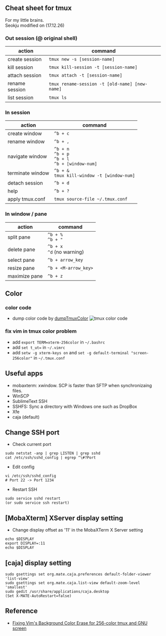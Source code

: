 Cheat sheet for tmux
--------------------

  For my little brains. <br/> 
  Seokju modified on (17.12.26)

### Out session (@ original shell)

| action | command |
| ------ | ------- |
| create session | `tmux new -s [session-name]` |
| kill session | `tmux kill-session -t [session-name]` |
| attach session | `tmux attach -t [session-name]` |
| rename session | `tmux rename-session -t [old-name] [new-name]` |
| list session | `tmux ls` |

### In session 

| action | command |
| ------ | ------- |
| create window | `^b + c` |
| rename window | `^b + ,` |
| navigate window | `^b + n` <br/> `^b + p` <br/> `^b + l` <br/> `^b + [window-num]`|
| terminate window | `^b + &` <br/> `tmux kill-window -t [window-num]` |
| detach session | `^b + d` |
| help | `^b + ?` |
| apply tmux.conf | `tmux source-file ~/.tmux.conf` |

### In window / pane

| action | command |
| ------ | ------- |
| split pane | `^b + %` <br/> `^b + "` |
| delete pane | `^b + x` <br/> `^d` (no warning) |
| select pane | `^b + arrow_key` |
| resize pane | `^b + <M-arrow_key>` |
| maximize pane | `^b + z` |

Color
-----
### color code 
  * dump color code by [dumpTmuxColor](https://gist.github.com/wecanspeak/7956277)
  ![tmux color code](https://raw.github.com/wecanspeak/cheat-sheet-for-tmux/master/tmux-color-code.png)
  

### fix vim in tmux color problem
  * add `export TERM=xterm-256color` in `~/.bashrc`
  * add `set t_ut=` in `~/.vimrc`
  * add `setw -g xterm-keys on` and  `set -g default-terminal "screen-256color"` in `~/.tmux.conf`


Useful apps
-----------
* mobaxterm: xwindow. SCP is faster than SFTP when synchronizaing files.
* WinSCP
* SublimeText SSH
* SSHFS: Sync a directory with Windows one such as DropBox
* Xfe
* caja (default)


Change SSH port
-----------
* Check current port
```Shell
sudo netstat -anp | grep LISTEN | grep sshd
cat /etc/ssh/sshd_config | egrep ^\#?Port 
```
* Edit config
```Shell
vi /etc/ssh/sshd_config
# Port 22 -> Port 1234
```
* Restart SSH
```Shell
sudo service sshd restart
(or sudo service ssh restart)
```


[MobaXterm] XServer display setting
-----------
* Change display offset as '11' in the MobaXTerm X Server setting
```Shell
echo $DISPLAY
export DISPLAY=:11
echo $DISPLAY
```


[caja] display setting
-----------
```Shell
sudo gsettings set org.mate.caja.preferences default-folder-viewer 'list-view'
sudo gsettings set org.mate.caja.list-view default-zoom-level 'smallest'
sudo gedit /usr/share/applications/caja.desktop
(Set X-MATE-AutoRestart=false)
```


Reference
---------

* [Fixing Vim's Background Color Erase for 256-color tmux and GNU screen](http://sunaku.github.io/vim-256color-bce.html)
  


